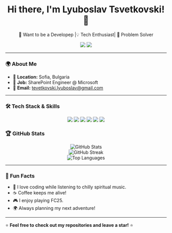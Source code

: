 <!---
LyuboslavT/LyuboslavT is a ✨ special ✨ repository because its `README.md` (this file) appears on your GitHub profile.
You can click the Preview link to take a look at your changes.
--->
<h1 align="center">Hi there, I'm Lyuboslav Tsvetkovski! 👋</h1>

<p align="center">
🚀 Want to be a Developeр |💡 Tech Enthusiast| 🎯 Problem Solver
</p>

<p align="center">
  <a href="https://linkedin.com/in/lyuboslav-tsvetkovski-94a536177/"><img src="https://img.shields.io/badge/LinkedIn-0077B5?style=for-the-badge&logo=linkedin&logoColor=white" /></a>
  <a href="mailto:tsvetkovski.lyuboslav@gmail.com"><img src="https://img.shields.io/badge/Email-D14836?style=for-the-badge&logo=gmail&logoColor=white" /></a>
</p>

---



### 🌍 About Me  
- 🏡 **Location:** Sofia, Bulgaria  
- 💼 **Job:** SharePoint Engineer @ Microsoft  
- 📧 **Email:** <tevetkovski.lyuboslav@gmail.com> 

---

### 🛠 Tech Stack & Skills  
<p align="center">
  <img src="https://img.shields.io/badge/Python-3776AB?style=for-the-badge&logo=python&logoColor=white" />
  <img src="https://img.shields.io/badge/JavaScript-F7DF1E?style=for-the-badge&logo=javascript&logoColor=black" />
  <img src="https://img.shields.io/badge/HTML5-E34F26?style=for-the-badge&logo=html5&logoColor=white" />
  <img src="https://img.shields.io/badge/CSS3-1572B6?style=for-the-badge&logo=css3&logoColor=white" />
  <img src="https://img.shields.io/badge/MySQL-4479A1?style=for-the-badge&logo=mysql&logoColor=white" />
  <img src="https://img.shields.io/badge/Git-F05032?style=for-the-badge&logo=git&logoColor=white" />
</p>



### 🏆 GitHub Stats  
<p align="center">
  <img src="https://github-readme-stats.vercel.app/api?username=LyuboslavT&show_icons=true&theme=tokyonight" alt="GitHub Stats" />
  <br>
  <img src="https://github-readme-streak-stats.herokuapp.com/?user=LyuboslavT&theme=tokyonight" alt="GitHub Streak" />
  <br>
  <img src="https://github-readme-stats.vercel.app/api/top-langs/?username=LyuboslavT&layout=compact&theme=tokyonight" alt="Top Languages" />
</p>

---

### 🎉 Fun Facts  
- 🎵 I love coding while listening to chilly spiritual music.
- ☕ Coffee keeps me alive!  
- 🎮 I enjoy playing FC25.
- 🌍 Always planning my next adventure! 

---

⭐ **Feel free to check out my repositories and leave a star!** ⭐  
